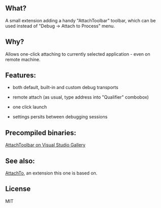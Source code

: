 

What?
----

A small extension adding a handy "AttachToolbar" toolbar, which can be used instead of "Debug -> Attach to Process" menu. 


Why?
----

Allows one-click attaching to currently selected application - even on remote machine.

 

Features:
----


* both default, built-in and custom debug transports

* remote attach (as usual, type address into "Qualifier" combobox)

* one click launch

* settings persits between debugging sessions

 

Precompiled binaries:
----
[AttachToolbar on Visual Studio Gallery]


 

See also:
----

[AttachTo], an extension this one is based on.


License
----

MIT


[AttachTo]:https://github.com/scygan/AttachToolbar
[AttachToolbar on Visual Studio Gallery]:http://visualstudiogallery.msdn.microsoft.com/ba73edde-e5a7-4363-aacc-e0a9fb7f73af 
